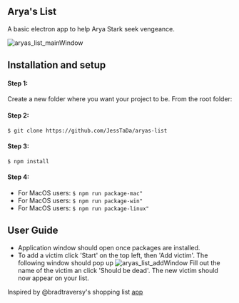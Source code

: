 ## Arya's List

A basic electron app to help Arya Stark seek vengeance.

 ![aryas_list_mainWindow](https://user-images.githubusercontent.com/17763644/61831820-ede7f180-ae23-11e9-939b-418583474e35.png)

## Installation and setup
#### Step 1:  
Create a new folder where you want your project to be. From the root folder:

#### Step 2:
 ```$ git clone https://github.com/JessTaDa/aryas-list```

#### Step 3:
  ```$ npm install ```
#### Step 4:
- For MacOS users:
```$ npm run package-mac"```
- For MacOS users:
```$ npm run package-win"```
- For MacOS users:
```$ npm run package-linux"```


## User Guide
- Application window should open once packages are installed.
- To add a victim click 'Start' on the top left, then 'Add victim'. The following window should pop up ![aryas_list_addWindow](https://user-images.githubusercontent.com/17763644/61831817-ecb6c480-ae23-11e9-89d5-e01592350e15.png)
Fill out the name of the victim an click 'Should be dead'.
The new victim should now appear on your list.

Inspired by @bradtraversy's shopping list [app](https://github.com/bradtraversy/electronshoppinglist)
